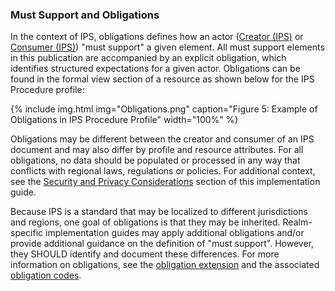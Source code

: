 ### Must Support and Obligations

In the context of IPS, obligations defines how an actor ([Creator (IPS)](./ActorDefinition-Creator.html) or [Consumer (IPS)](ActorDefinition-Consumer.html)) "must support" a given element. All must support elements in this publication are accompanied by an explicit obligation, which identifies structured expectations for a given actor. Obligations can be found in the formal view section of a resource as shown below for the IPS Procedure profile: 

{% include img.html img="Obligations.png" caption="Figure 5: Example of Obligations in IPS Procedure Profile" width="100%" %}

Obligations may be different between the creator and consumer of an IPS document and may also differ by profile and resource attributes. For all obligations, no data should be populated or processed in any way that conflicts with regional laws, regulations or policies. For additional context, see the [Security and Privacy Considerations](./Privacy-and-Security-Considerations.html) section of this implementation guide. 

Because IPS is a standard that may be localized to different jurisdictions and regions, one goal of obligations is that they may be inherited. Realm-specific implementation guides may apply additional obligations and/or provide additional guidance on the definition of "must support". However, they SHOULD identify and document these differences. For more information on obligations, see the [obligation extension](https://hl7.org/fhir/extensions/StructureDefinition-obligation.html) and the associated [obligation codes](https://hl7.org/fhir/extensions/ValueSet-obligation.html). 